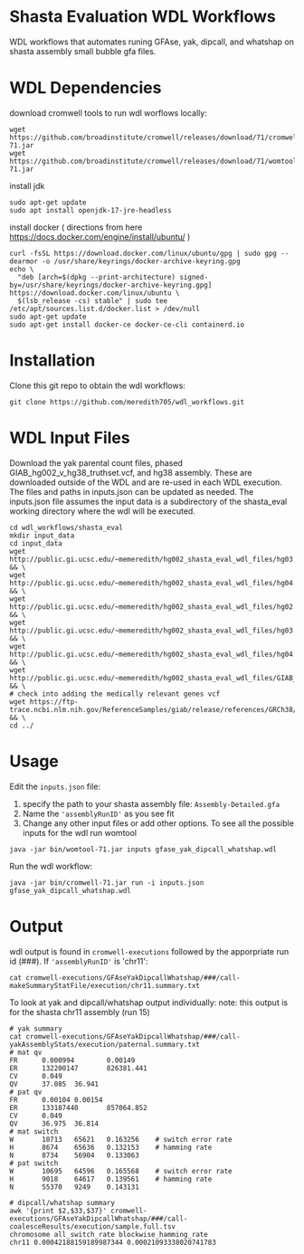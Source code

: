 # Shasta Evaluation WDL Workflows

WDL workflows that automates runing GFAse, yak, dipcall, and whatshap on shasta assembly small bubble gfa files. 

# WDL Dependencies 
download cromwell tools to run wdl worflows locally:
```
wget https://github.com/broadinstitute/cromwell/releases/download/71/cromwell-71.jar
wget https://github.com/broadinstitute/cromwell/releases/download/71/womtool-71.jar
```
install jdk
```
sudo apt-get update
sudo apt install openjdk-17-jre-headless
```
install docker ( directions from here https://docs.docker.com/engine/install/ubuntu/ )
```
curl -fsSL https://download.docker.com/linux/ubuntu/gpg | sudo gpg --dearmor -o /usr/share/keyrings/docker-archive-keyring.gpg
echo \
  "deb [arch=$(dpkg --print-architecture) signed-by=/usr/share/keyrings/docker-archive-keyring.gpg] https://download.docker.com/linux/ubuntu \
  $(lsb_release -cs) stable" | sudo tee /etc/apt/sources.list.d/docker.list > /dev/null
sudo apt-get update
sudo apt-get install docker-ce docker-ce-cli containerd.io
```

# Installation
Clone this git repo to obtain the wdl workflows:
```
git clone https://github.com/meredith705/wdl_workflows.git
```

# WDL Input Files
Download the yak parental count files, phased GIAB_hg002_v_hg38_truthset.vcf, and hg38 assembly. These are downloaded outside of the WDL and are re-used in each WDL execution. 
The files and paths in inputs.json can be updated as needed. The inputs.json file assumes the input data is a subdirectory of the shasta_eval working directory where the wdl will be executed.
```
cd wdl_workflows/shasta_eval
mkdir input_data
cd input_data
wget http://public.gi.ucsc.edu/~memeredith/hg002_shasta_eval_wdl_files/hg03.ilmn.k31.pe.yak && \
wget http://public.gi.ucsc.edu/~memeredith/hg002_shasta_eval_wdl_files/hg04.ilmn.k31.pe.yak && \
wget http://public.gi.ucsc.edu/~memeredith/hg002_shasta_eval_wdl_files/hg02.ilmn250.k31.pe.yak && \
wget http://public.gi.ucsc.edu/~memeredith/hg002_shasta_eval_wdl_files/hg03.48_55.unique.k31.fa && \
wget http://public.gi.ucsc.edu/~memeredith/hg002_shasta_eval_wdl_files/hg04.54_61.unique.k31.fa && \
wget http://public.gi.ucsc.edu/~memeredith/hg002_shasta_eval_wdl_files/GIAB_HG002_GRCh38_1_22_v4.2.1_phased.vcf && \
# check into adding the medically relevant genes vcf
wget https://ftp-trace.ncbi.nlm.nih.gov/ReferenceSamples/giab/release/references/GRCh38/GCA_000001405.15_GRCh38_no_alt_analysis_set_maskedGRC_exclusions_v2.fasta.gz && \
cd ../
```
# Usage
Edit the `inputs.json` file:
1) specify the path to your shasta assembly file: `Assembly-Detailed.gfa`
2) Name the `'assemblyRunID'` as you see fit
3) Change any other input files or add other options.
To see all the possible inputs for the wdl run womtool
```
java -jar bin/womtool-71.jar inputs gfase_yak_dipcall_whatshap.wdl
```

Run the wdl workflow:
```
java -jar bin/cromwell-71.jar run -i inputs.json gfase_yak_dipcall_whatshap.wdl
```

# Output
wdl output is found in `cromwell-executions` followed by the apporpriate run id (###).
If `'assemblyRunID'` is 'chr11':
```
cat cromwell-executions/GFAseYakDipcallWhatshap/###/call-makeSummaryStatFile/execution/chr11.summary.txt
```

To look at yak and dipcall/whatshap output individually:
note: this output is for the shasta chr11 assembly (run 15)
```
# yak summary
cat cromwell-executions/GFAseYakDipcallWhatshap/###/call-yakAssemblyStats/execution/paternal.summary.txt 
# mat qv
FR      0.000994        0.00149
ER      132200147       826381.441
CV      0.049
QV      37.085  36.941
# pat qv
FR      0.00104 0.00154
ER      133187440       857064.852
CV      0.049
QV      36.975  36.814
# mat switch
W       10713   65621   0.163256    # switch error rate
H       8674    65636   0.132153    # hamming rate
N       8734    56904   0.133063
# pat switch
W       10695   64596   0.165568    # switch error rate
H       9018    64617   0.139561    # hamming rate
N       55370   9249    0.143131

# dipcall/whatshap summary
awk '{print $2,$33,$37}' cromwell-executions/GFAseYakDipcallWhatshap/###/call-coalesceResults/execution/sample.full.tsv
chromosome all_switch_rate blockwise_hamming_rate
chr11 0.00042188159189987344 0.00021093338020741783
```

